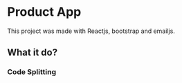 # Product App

This project was made with Reactjs, bootstrap and emailjs.

## What it do?

### Code Splitting
